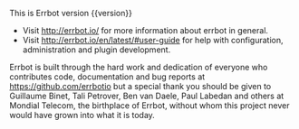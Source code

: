 This is Errbot version {{version}}

* Visit http://errbot.io/ for more information about errbot in general.
* Visit http://errbot.io/en/latest/#user-guide for help with configuration,
  administration and plugin development.

Errbot is built through the hard work and dedication of everyone who
contributes code, documentation and bug reports at https://github.com/errbotio
but a special thank you should be given to Guillaume Binet, Tali Petrover,
Ben van Daele, Paul Labedan and others at Mondial Telecom, the birthplace of
Errbot, without whom this project never would have grown into what it is today.
